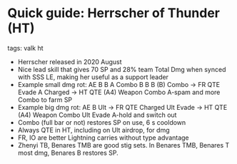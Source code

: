# Quick guide: Herrscher of Thunder (HT)
tags: valk ht

- Herrscher released in 2020 August
- Nice lead skill that gives 70 SP and 28% team Total Dmg when synced with SSS LE, making her useful as a support leader
- Example small dmg rot: AE B B A Combo B B B (B) Combo -> FR QTE Evade A Charged -> HT QTE (A4) Weapon Combo A-spam and more Combo to farm SP
- Example big dmg rot: AE B Ult -> FR QTE Charged Ult Evade -> HT QTE (A4) Weapon Combo Ult Evade A-hold and switch out
- Combo (full bar or not) restores SP on use, 6 s cooldown
- Always QTE in HT, including on Ult airdrop, for dmg
- FR, IO are better Lightning carries without type advantage
- Zhenyi TB, Benares TMB are good stig sets. In Benares TMB, Benares T most dmg, Benares B restores SP.